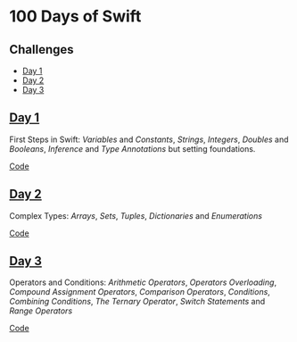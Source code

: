 # 100 Days of Swift

## Challenges

- [Day 1](#day-1)
- [Day 2](#day-2)
- [Day 3](#day-3)

## [Day 1](https://www.hackingwithswift.com/100/1)

First Steps in Swift: *Variables* and *Constants*, *Strings*, *Integers*, *Doubles* and *Booleans*, *Inference* and *Type Annotations*
but setting foundations.

[Code](Day001.playground/Contents.swift)

## [Day 2](https://www.hackingwithswift.com/100/2)

Complex Types: *Arrays*, *Sets*, *Tuples*, *Dictionaries* and *Enumerations*

[Code](Day002.playground/Contents.swift)

## [Day 3](https://www.hackingwithswift.com/100/3)

Operators and Conditions: *Arithmetic Operators*, *Operators Overloading*, *Compound Assignment Operators*, *Comparison Operators*, *Conditions*, *Combining Conditions*, *The Ternary Operator*, *Switch Statements* and *Range Operators*

[Code](Day003.playground/Contents.swift)
